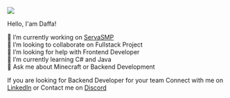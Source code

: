 ![](https://github-readme-stats.vercel.app/api?username=pixelwhiz&theme=discord_old_blurple&hide_border=false&include_all_commits=true&count_private=true&show_icons=true)

Hello, I'am Daffa!

🔭 I’m currently working on [ServaSMP](https://www.youtube.com/watch?v=KDuJecjMh4A&pp=ygURc2VydmFzbXAuZGRucy5uZXQ%3D)<br>👯 I’m looking to collaborate on Fullstack Project<br>🤝 I’m looking for help with Frontend Developer<br>🌱 I’m currently learning C# and Java<br>💬 Ask me about Minecraft or Backend Development

If you are looking for Backend Developer for your team Connect with me on [LinkedIn](https://www.linkedin.com/in/daffaxcl) or Contact me on [Discord](https://discord.com/users/591983759965028363)
